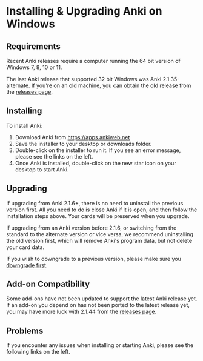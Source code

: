 # Installing & Upgrading Anki on Windows

<!-- toc -->

## Requirements

Recent Anki releases require a computer running the 64 bit version of Windows
7, 8, 10 or 11.

The last Anki release that supported 32 bit Windows was Anki 2.1.35-alternate.
If you're on an old machine, you can obtain the old release from the [releases
page](https://github.com/ankitects/anki/releases).

## Installing

To install Anki:

1. Download Anki from <https://apps.ankiweb.net>
2. Save the installer to your desktop or downloads folder.
3. Double-click on the installer to run it. If you see an error
message, please see the links on the left.
4. Once Anki is installed, double-click on the new star icon on your
desktop to start Anki.

## Upgrading

If upgrading from Anki 2.1.6+, there is no need to uninstall the previous
version first. All you need to do is close Anki if it is open, and then follow
the installation steps above. Your cards will be preserved when you upgrade.

If upgrading from an Anki version before 2.1.6, or switching from the standard
to the alternate version or vice versa, we recommend uninstalling the old
version first, which will remove Anki's program data, but not delete your card
data.

If you wish to downgrade to a previous version, please make sure you
[downgrade first](http://changes.ankiweb.net).


## Add-on Compatibility

Some add-ons have not been updated to support the latest Anki release yet. If an
add-on you depend on has not been ported to the latest release yet, you may have
more luck with 2.1.44 from the [releases
page](https://github.com/ankitects/anki/releases).


## Problems

If you encounter any issues when installing or starting Anki, please see the
following links on the left.

